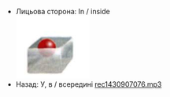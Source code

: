 - Лицьова сторона: In / inside <br /> ![prepositions_01.jpg](./44.jpg)
- Назад: У, в / всередині [rec1430907076.mp3](./48.mp3)